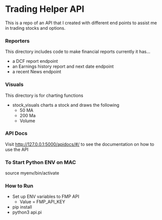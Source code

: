 # Trading Helper API
This is a repo of an API that I created with different end points to assist me in trading stocks and options.

### Reporters
This directory includes code to make financial reports currently it has...
- a DCF report endpoint
- an Earnings history report and next date endpoint
- a recent News endpoint

### Visuals 
This directory is for charting functions
- stock_visuals charts a stock and draws the following
    - 50 MA
    - 200 Ma
    - Volume

### API Docs
Visit http://127.0.0.1:5000/apidocs/#/ to see the documentation on how to use the API

### To Start Python ENV on MAC 
source myenv/bin/activate     

### How to Run 

- Set up ENV variables to FMP API 
    - Value = FMP_API_KEY
- pip install <stuff from requirements.txt>
- python3 api.pi

